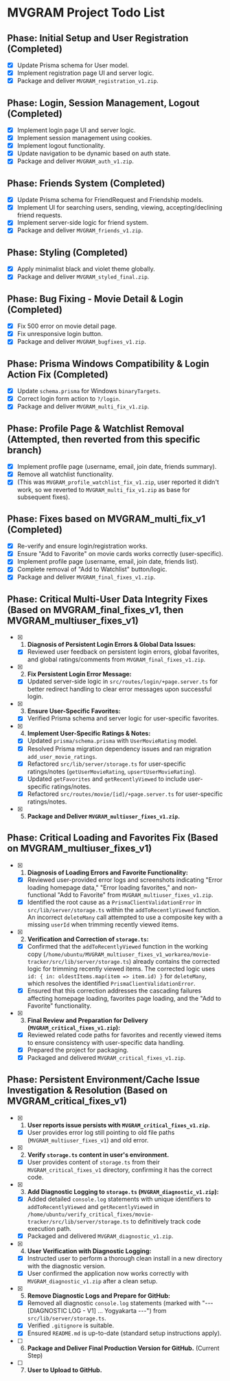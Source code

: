 # MVGRAM Project Todo List

## Phase: Initial Setup and User Registration (Completed)

- [x] Update Prisma schema for User model.
- [x] Implement registration page UI and server logic.
- [x] Package and deliver `MVGRAM_registration_v1.zip`.

## Phase: Login, Session Management, Logout (Completed)

- [x] Implement login page UI and server logic.
- [x] Implement session management using cookies.
- [x] Implement logout functionality.
- [x] Update navigation to be dynamic based on auth state.
- [x] Package and deliver `MVGRAM_auth_v1.zip`.

## Phase: Friends System (Completed)

- [x] Update Prisma schema for FriendRequest and Friendship models.
- [x] Implement UI for searching users, sending, viewing, accepting/declining friend requests.
- [x] Implement server-side logic for friend system.
- [x] Package and deliver `MVGRAM_friends_v1.zip`.

## Phase: Styling (Completed)

- [x] Apply minimalist black and violet theme globally.
- [x] Package and deliver `MVGRAM_styled_final.zip`.

## Phase: Bug Fixing - Movie Detail & Login (Completed)

- [x] Fix 500 error on movie detail page.
- [x] Fix unresponsive login button.
- [x] Package and deliver `MVGRAM_bugfixes_v1.zip`.

## Phase: Prisma Windows Compatibility & Login Action Fix (Completed)

- [x] Update `schema.prisma` for Windows `binaryTargets`.
- [x] Correct login form action to `?/login`.
- [x] Package and deliver `MVGRAM_multi_fix_v1.zip`.

## Phase: Profile Page & Watchlist Removal (Attempted, then reverted from this specific branch)

- [x] Implement profile page (username, email, join date, friends summary).
- [x] Remove all watchlist functionality.
- [x] (This was `MVGRAM_profile_watchlist_fix_v1.zip`, user reported it didn't work, so we reverted to `MVGRAM_multi_fix_v1.zip` as base for subsequent fixes).

## Phase: Fixes based on MVGRAM_multi_fix_v1 (Completed)

- [x] Re-verify and ensure login/registration works.
- [x] Ensure "Add to Favorite" on movie cards works correctly (user-specific).
- [x] Implement profile page (username, email, join date, friends list).
- [x] Complete removal of "Add to Watchlist" button/logic.
- [x] Package and deliver `MVGRAM_final_fixes_v1.zip`.

## Phase: Critical Multi-User Data Integrity Fixes (Based on MVGRAM_final_fixes_v1, then MVGRAM_multiuser_fixes_v1)

- [x] 1. **Diagnosis of Persistent Login Errors & Global Data Issues:**
  - [x] Reviewed user feedback on persistent login errors, global favorites, and global ratings/comments from `MVGRAM_final_fixes_v1.zip`.
- [x] 2. **Fix Persistent Login Error Message:**
  - [x] Updated server-side logic in `src/routes/login/+page.server.ts` for better redirect handling to clear error messages upon successful login.
- [x] 3. **Ensure User-Specific Favorites:**
  - [x] Verified Prisma schema and server logic for user-specific favorites.
- [x] 4. **Implement User-Specific Ratings & Notes:**
  - [x] Updated `prisma/schema.prisma` with `UserMovieRating` model.
  - [x] Resolved Prisma migration dependency issues and ran migration `add_user_movie_ratings`.
  - [x] Refactored `src/lib/server/storage.ts` for user-specific ratings/notes (`getUserMovieRating`, `upsertUserMovieRating`).
  - [x] Updated `getFavorites` and `getRecentlyViewed` to include user-specific ratings/notes.
  - [x] Refactored `src/routes/movie/[id]/+page.server.ts` for user-specific ratings/notes.
- [x] 5. **Package and Deliver `MVGRAM_multiuser_fixes_v1.zip`.**

## Phase: Critical Loading and Favorites Fix (Based on MVGRAM_multiuser_fixes_v1)

- [x] 1. **Diagnosis of Loading Errors and Favorite Functionality:**
  - [x] Reviewed user-provided error logs and screenshots indicating "Error loading homepage data," "Error loading favorites," and non-functional "Add to Favorite" from `MVGRAM_multiuser_fixes_v1.zip`.
  - [x] Identified the root cause as a `PrismaClientValidationError` in `src/lib/server/storage.ts` within the `addToRecentlyViewed` function. An incorrect `deleteMany` call attempted to use a composite key with a missing `userId` when trimming recently viewed items.

- [x] 2. **Verification and Correction of `storage.ts`:**
  - [x] Confirmed that the `addToRecentlyViewed` function in the working copy (`/home/ubuntu/MVGRAM_multiuser_fixes_v1_workarea/movie-tracker/src/lib/server/storage.ts`) already contains the corrected logic for trimming recently viewed items. The corrected logic uses `id: { in: oldestItems.map(item => item.id) }` for `deleteMany`, which resolves the identified `PrismaClientValidationError`.
  - [x] Ensured that this correction addresses the cascading failures affecting homepage loading, favorites page loading, and the "Add to Favorite" functionality.

- [x] 3. **Final Review and Preparation for Delivery (`MVGRAM_critical_fixes_v1.zip`):**
  - [x] Reviewed related code paths for favorites and recently viewed items to ensure consistency with user-specific data handling.
  - [x] Prepared the project for packaging.
  - [x] Packaged and delivered `MVGRAM_critical_fixes_v1.zip`.

## Phase: Persistent Environment/Cache Issue Investigation & Resolution (Based on MVGRAM_critical_fixes_v1)

- [x] 1. **User reports issue persists with `MVGRAM_critical_fixes_v1.zip`.**
  - [x] User provides error log still pointing to old file paths (`MVGRAM_multiuser_fixes_v1`) and old error.
- [x] 2. **Verify `storage.ts` content in user's environment.**
  - [x] User provides content of `storage.ts` from their `MVGRAM_critical_fixes_v1` directory, confirming it has the correct code.
- [x] 3. **Add Diagnostic Logging to `storage.ts` (`MVGRAM_diagnostic_v1.zip`):**
  - [x] Added detailed `console.log` statements with unique identifiers to `addToRecentlyViewed` and `getRecentlyViewed` in `/home/ubuntu/verify_critical_fixes/movie-tracker/src/lib/server/storage.ts` to definitively track code execution path.
  - [x] Packaged and delivered `MVGRAM_diagnostic_v1.zip`.
- [x] 4. **User Verification with Diagnostic Logging:**
  - [x] Instructed user to perform a thorough clean install in a new directory with the diagnostic version.
  - [x] User confirmed the application now works correctly with `MVGRAM_diagnostic_v1.zip` after a clean setup.
- [x] 5. **Remove Diagnostic Logs and Prepare for GitHub:**
  - [x] Removed all diagnostic `console.log` statements (marked with "--- [DIAGNOSTIC LOG - V1] ... Yogyakarta ---") from `src/lib/server/storage.ts`.
  - [x] Verified `.gitignore` is suitable.
  - [x] Ensured `README.md` is up-to-date (standard setup instructions apply).

- [ ] 6. **Package and Deliver Final Production Version for GitHub.** (Current Step)

- [ ] 7. **User to Upload to GitHub.**

